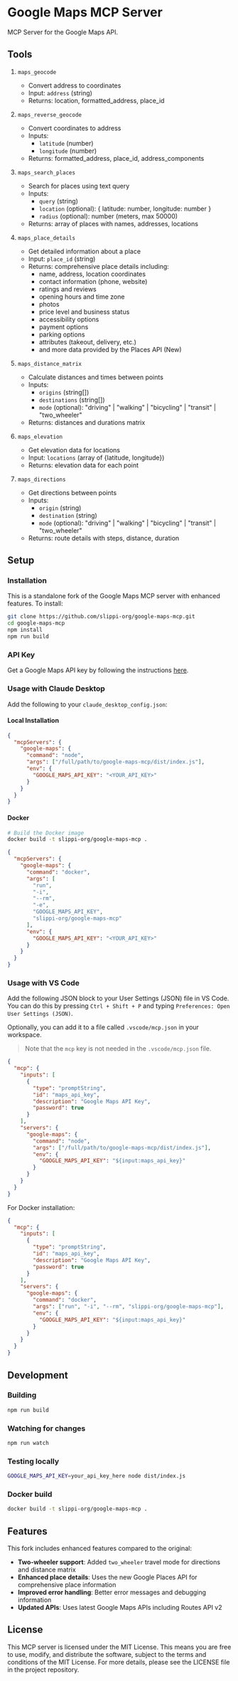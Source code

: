 # Google Maps MCP Server

MCP Server for the Google Maps API.

## Tools

1. `maps_geocode`

   - Convert address to coordinates
   - Input: `address` (string)
   - Returns: location, formatted_address, place_id

2. `maps_reverse_geocode`

   - Convert coordinates to address
   - Inputs:
     - `latitude` (number)
     - `longitude` (number)
   - Returns: formatted_address, place_id, address_components

3. `maps_search_places`

   - Search for places using text query
   - Inputs:
     - `query` (string)
     - `location` (optional): { latitude: number, longitude: number }
     - `radius` (optional): number (meters, max 50000)
   - Returns: array of places with names, addresses, locations

4. `maps_place_details`

   - Get detailed information about a place
   - Input: `place_id` (string)
   - Returns: comprehensive place details including:
     - name, address, location coordinates
     - contact information (phone, website)
     - ratings and reviews
     - opening hours and time zone
     - photos
     - price level and business status
     - accessibility options
     - payment options
     - parking options
     - attributes (takeout, delivery, etc.)
     - and more data provided by the Places API (New)

5. `maps_distance_matrix`

   - Calculate distances and times between points
   - Inputs:
     - `origins` (string[])
     - `destinations` (string[])
     - `mode` (optional): "driving" | "walking" | "bicycling" | "transit" | "two_wheeler"
   - Returns: distances and durations matrix

6. `maps_elevation`

   - Get elevation data for locations
   - Input: `locations` (array of {latitude, longitude})
   - Returns: elevation data for each point

7. `maps_directions`
   - Get directions between points
   - Inputs:
     - `origin` (string)
     - `destination` (string)
     - `mode` (optional): "driving" | "walking" | "bicycling" | "transit" | "two_wheeler"
   - Returns: route details with steps, distance, duration

## Setup

### Installation

This is a standalone fork of the Google Maps MCP server with enhanced features. To install:

```bash
git clone https://github.com/slippi-org/google-maps-mcp.git
cd google-maps-mcp
npm install
npm run build
```

### API Key

Get a Google Maps API key by following the instructions [here](https://developers.google.com/maps/documentation/javascript/get-api-key#create-api-keys).

### Usage with Claude Desktop

Add the following to your `claude_desktop_config.json`:

#### Local Installation

```json
{
  "mcpServers": {
    "google-maps": {
      "command": "node",
      "args": ["/full/path/to/google-maps-mcp/dist/index.js"],
      "env": {
        "GOOGLE_MAPS_API_KEY": "<YOUR_API_KEY>"
      }
    }
  }
}
```

#### Docker

```bash
# Build the Docker image
docker build -t slippi-org/google-maps-mcp .
```

```json
{
  "mcpServers": {
    "google-maps": {
      "command": "docker",
      "args": [
        "run",
        "-i",
        "--rm",
        "-e",
        "GOOGLE_MAPS_API_KEY",
        "slippi-org/google-maps-mcp"
      ],
      "env": {
        "GOOGLE_MAPS_API_KEY": "<YOUR_API_KEY>"
      }
    }
  }
}
```

### Usage with VS Code

Add the following JSON block to your User Settings (JSON) file in VS Code. You can do this by pressing `Ctrl + Shift + P` and typing `Preferences: Open User Settings (JSON)`.

Optionally, you can add it to a file called `.vscode/mcp.json` in your workspace.

> Note that the `mcp` key is not needed in the `.vscode/mcp.json` file.

```json
{
  "mcp": {
    "inputs": [
      {
        "type": "promptString",
        "id": "maps_api_key",
        "description": "Google Maps API Key",
        "password": true
      }
    ],
    "servers": {
      "google-maps": {
        "command": "node",
        "args": ["/full/path/to/google-maps-mcp/dist/index.js"],
        "env": {
          "GOOGLE_MAPS_API_KEY": "${input:maps_api_key}"
        }
      }
    }
  }
}
```

For Docker installation:

```json
{
  "mcp": {
    "inputs": [
      {
        "type": "promptString",
        "id": "maps_api_key",
        "description": "Google Maps API Key",
        "password": true
      }
    ],
    "servers": {
      "google-maps": {
        "command": "docker",
        "args": ["run", "-i", "--rm", "slippi-org/google-maps-mcp"],
        "env": {
          "GOOGLE_MAPS_API_KEY": "${input:maps_api_key}"
        }
      }
    }
  }
}
```

## Development

### Building

```bash
npm run build
```

### Watching for changes

```bash
npm run watch
```

### Testing locally

```bash
GOOGLE_MAPS_API_KEY=your_api_key_here node dist/index.js
```

### Docker build

```bash
docker build -t slippi-org/google-maps-mcp .
```

## Features

This fork includes enhanced features compared to the original:

- **Two-wheeler support**: Added `two_wheeler` travel mode for directions and distance matrix
- **Enhanced place details**: Uses the new Google Places API for comprehensive place information
- **Improved error handling**: Better error messages and debugging information
- **Updated APIs**: Uses latest Google Maps APIs including Routes API v2

## License

This MCP server is licensed under the MIT License. This means you are free to use, modify, and distribute the software, subject to the terms and conditions of the MIT License. For more details, please see the LICENSE file in the project repository.